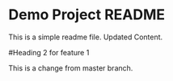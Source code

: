 # Demo Project README

This is a simple readme file. Updated Content.

#Heading 2 for feature 1

This is a change from master branch.